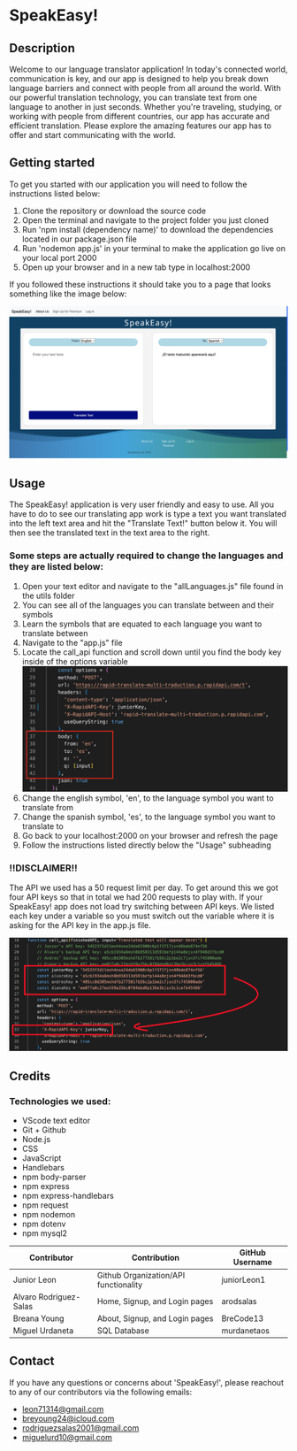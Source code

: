 # SpeakEasy!

## Description
Welcome to our language translator application! In today's connected world, communication is key, and our app is designed to help you break down language barriers and connect with people from all around the world. With our powerful translation technology, you can translate text from one language to another in just seconds. Whether you're traveling, studying, or working with people from different countries, our app has accurate and efficient translation. Please explore the amazing features our app has to offer and start communicating with the world.

## Getting started
To get you started with our application you will need to follow the instructions listed below:

1. Clone the repository or download the source code
2. Open the terminal and navigate to the project folder you just cloned
3. Run 'npm install (dependency name)' to download the dependencies located in our package.json file
4. Run 'nodemon app.js' in your terminal to make the application go live on your local port 2000
5. Open up your browser and in a new tab type in localhost:2000

If you followed these instructions it should take you to a page that looks something like the image below:

![Home page of our application](/public/Images/readmeSample1.png)

## Usage
The SpeakEasy! application is very user friendly and easy to use. All you have to do to see our translating app work is type a text you want translated into the left text area and hit the "Translate Text!" button below it. You will then see the translated text in the text area to the right.

### Some steps are actually required to change the languages and they are listed below:
1. Open your text editor and navigate to the "allLanguages.js" file found in the utils folder
2. You can see all of the languages you can translate between and their symbols
3. Learn the symbols that are equated to each language you want to translate between
4. Navigate to the "app.js" file
5. Locate the call_api function and scroll down until you find the body key inside of the options variable
![body key location](/public/Images/fromAndToLocation.png)
6. Change the english symbol, 'en', to the language symbol you want to translate from
7. Change the spanish symbol, 'es', to the language symbol you want to translate to
8. Go back to your localhost:2000 on your browser and refresh the page
9. Follow the instructions listed directly below the "Usage" subheading

### !!DISCLAIMER!!
The API we used has a 50 request limit per day. To get around this we got four API keys so that in total we had 200 requests to play with. If your SpeakEasy! app does not load try switching between API keys. We listed each key under a variable so you must switch out the variable where it is asking for the API key in the app.js file.

![API Key Switching](/public/Images/APIs.png)

## Credits
### Technologies we used:
- VScode text editor
- Git + Github
- Node.js
- CSS
- JavaScript
- Handlebars
- npm body-parser
- npm express
- npm express-handlebars
- npm request
- npm nodemon
- npm dotenv
- npm mysql2

| Contributor | Contribution | GitHub Username |
| ----------- | ----------- | ----------- |
| Junior Leon | Github Organization/API functionality | juniorLeon1 |
| Alvaro Rodriguez-Salas | Home, Signup, and Login pages | arodsalas |
| Breana Young | About, Signup, and Login pages | BreCode13 |
| Miguel Urdaneta | SQL Database | murdanetaos |


## Contact
If you have any questions or concerns about 'SpeakEasy!', please reachout to any of our contributors via the following emails:
- leon71314@gmail.com
- breyoung24@icloud.com
- rodriguezsalas2001@gmail.com
- miguelurd10@gmail.com